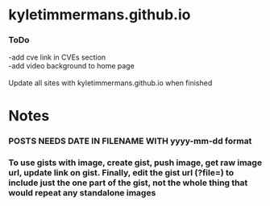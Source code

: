 # kyletimmermans.github.io


### ToDo

<div>-add cve link in CVEs section</div>
<div>-add video background to home page</div>

</br>

<div>Update all sites with kyletimmermans.github.io when finished</div>

# Notes
### POSTS NEEDS DATE IN FILENAME WITH yyyy-mm-dd format
### To use gists with image, create gist, push image, get raw image url, update link on gist. Finally, edit the gist url (?file=) to include just the one part of the gist, not the whole thing that would repeat any standalone images

